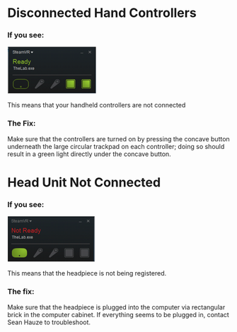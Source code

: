 # Disconnected Hand Controllers

### If you see:

![](/assets/SteamVR-NoHands.png)

This means that your handheld controllers are not connected

### The Fix:

Make sure that the controllers are turned on by pressing the concave button underneath the large circular trackpad on each controller; doing so should result in a green light directly under the concave button.

# Head Unit Not Connected

### If you see:

![](/assets/SteamVR-HeadUnit-Error.png)

This means that the headpiece is not being registered.

### The fix:

Make sure that the headpiece is plugged into the computer via rectangular brick in the computer cabinet. If everything seems to be plugged in, contact Sean Hauze to troubleshoot.

